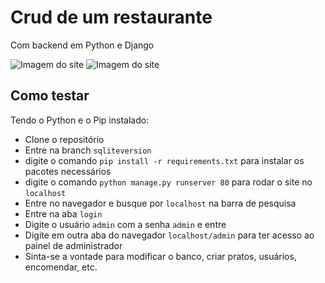 # Crud de um restaurante
Com backend em Python e Django

![Imagem do site](https://i.imgur.com/A1OORDg.jpg)
![Imagem do site](https://i.imgur.com/tphRicL.png)

## Como testar
Tendo o Python e o Pip instalado:
- Clone o repositório
- Entre na branch `sqliteversion`
- digite o comando `pip install -r requirements.txt` para instalar os pacotes necessários
- digite o comando `python manage.py runserver 80` para rodar o site no `localhost`
- Entre no navegador e busque por `localhost` na barra de pesquisa
- Entre na aba `login`
- Digite o usuário `admin` com a senha `admin` e entre
- Digite em outra aba do navegador `localhost/admin` para ter acesso ao painel de administrador
- Sinta-se a vontade para modificar o banco, criar pratos, usuários, encomendar, etc.
